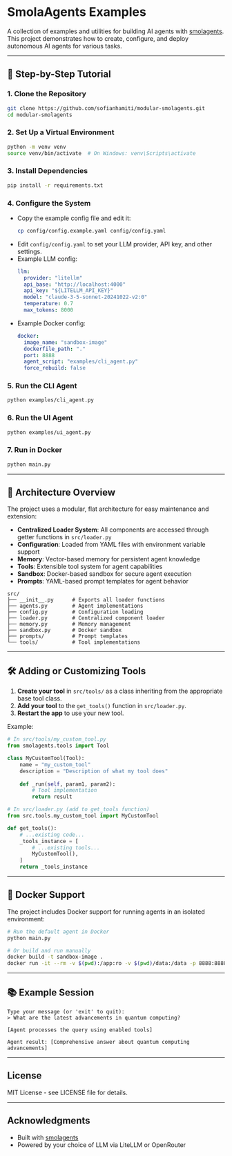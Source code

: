 # SmolaAgents Examples

A collection of examples and utilities for building AI agents with [smolagents](https://github.com/huggingface/smolagents). This project demonstrates how to create, configure, and deploy autonomous AI agents for various tasks.

---

## 🚀 Step-by-Step Tutorial

### 1. **Clone the Repository**

```bash
git clone https://github.com/sofianhamiti/modular-smolagents.git
cd modular-smolagents
```

### 2. **Set Up a Virtual Environment**

```bash
python -m venv venv
source venv/bin/activate  # On Windows: venv\Scripts\activate
```

### 3. **Install Dependencies**

```bash
pip install -r requirements.txt
```

### 4. **Configure the System**

- Copy the example config file and edit it:
  ```bash
  cp config/config.example.yaml config/config.yaml
  ```
- Edit `config/config.yaml` to set your LLM provider, API key, and other settings.
- Example LLM config:
  ```yaml
  llm:
    provider: "litellm"
    api_base: "http://localhost:4000"
    api_key: "${LITELLM_API_KEY}"
    model: "claude-3-5-sonnet-20241022-v2:0"
    temperature: 0.7
    max_tokens: 8000
  ```
- Example Docker config:
  ```yaml
  docker:
    image_name: "sandbox-image"
    dockerfile_path: "."
    port: 8888
    agent_script: "examples/cli_agent.py"
    force_rebuild: false
  ```

### 5. **Run the CLI Agent**

```bash
python examples/cli_agent.py
```

### 6. **Run the UI Agent**

```bash
python examples/ui_agent.py
```

### 7. **Run in Docker**

```bash
python main.py
```

---

## 🧩 Architecture Overview

The project uses a modular, flat architecture for easy maintenance and extension:

- **Centralized Loader System**: All components are accessed through getter functions in `src/loader.py`
- **Configuration**: Loaded from YAML files with environment variable support
- **Memory**: Vector-based memory for persistent agent knowledge
- **Tools**: Extensible tool system for agent capabilities
- **Sandbox**: Docker-based sandbox for secure agent execution
- **Prompts**: YAML-based prompt templates for agent behavior

```
src/
├── __init__.py      # Exports all loader functions
├── agents.py        # Agent implementations
├── config.py        # Configuration loading
├── loader.py        # Centralized component loader
├── memory.py        # Memory management
├── sandbox.py       # Docker sandbox
├── prompts/         # Prompt templates
└── tools/           # Tool implementations
```

---

## 🛠️ Adding or Customizing Tools

1. **Create your tool** in `src/tools/` as a class inheriting from the appropriate base tool class.
2. **Add your tool** to the `get_tools()` function in `src/loader.py`.
3. **Restart the app** to use your new tool.

Example:

```python
# In src/tools/my_custom_tool.py
from smolagents.tools import Tool

class MyCustomTool(Tool):
    name = "my_custom_tool"
    description = "Description of what my tool does"
    
    def _run(self, param1, param2):
        # Tool implementation
        return result

# In src/loader.py (add to get_tools function)
from src.tools.my_custom_tool import MyCustomTool

def get_tools():
    # ...existing code...
    _tools_instance = [
        # ...existing tools...
        MyCustomTool(),
    ]
    return _tools_instance
```

---

## 🐳 Docker Support

The project includes Docker support for running agents in an isolated environment:

```bash
# Run the default agent in Docker
python main.py

# Or build and run manually
docker build -t sandbox-image .
docker run -it --rm -v $(pwd):/app:ro -v $(pwd)/data:/data -p 8888:8888 -w /app sandbox-image python examples/cli_agent.py
```

---

## 📚 Example Session

```
Type your message (or 'exit' to quit):
> What are the latest advancements in quantum computing?

[Agent processes the query using enabled tools]

Agent result: [Comprehensive answer about quantum computing advancements]
```

---

## License

MIT License - see LICENSE file for details.

---

## Acknowledgments

- Built with [smolagents](https://github.com/huggingface/smolagents)
- Powered by your choice of LLM via LiteLLM or OpenRouter
